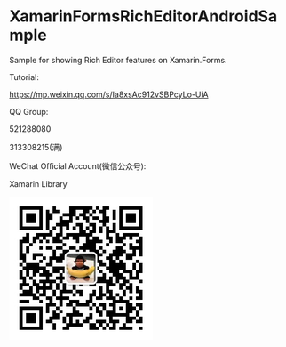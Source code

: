 # XamarinFormsRichEditorAndroidSample
Sample for showing Rich Editor features on Xamarin.Forms.

Tutorial:

https://mp.weixin.qq.com/s/Ia8xsAc912vSBPcyLo-UiA

QQ Group:

521288080

313308215(满)

WeChat Official Account(微信公众号):

Xamarin Library

<img src="https://github.com/jingliancui/XamarinFormsRichEditorAndroidSample/blob/main/Images/wechatqrcode.jpg?raw=true"/>
